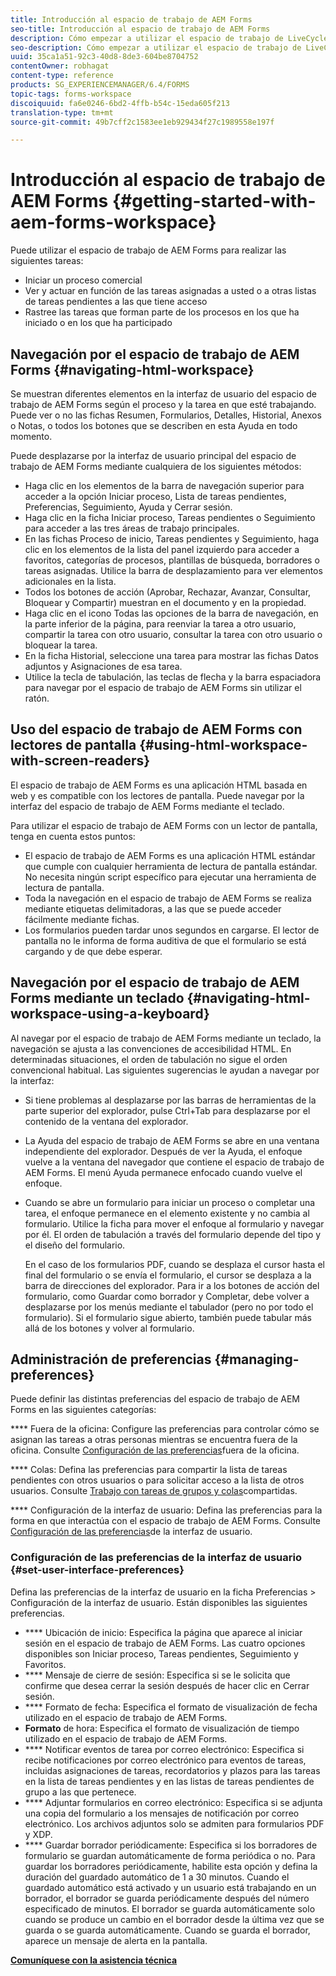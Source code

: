 ```yaml
---
title: Introducción al espacio de trabajo de AEM Forms
seo-title: Introducción al espacio de trabajo de AEM Forms
description: Cómo empezar a utilizar el espacio de trabajo de LiveCycle AEM Forms para administrar los procesos de automatización empresarial.
seo-description: Cómo empezar a utilizar el espacio de trabajo de LiveCycle AEM Forms para administrar los procesos de automatización empresarial.
uuid: 35ca1a51-92c3-40d8-8de3-604be8704752
contentOwner: robhagat
content-type: reference
products: SG_EXPERIENCEMANAGER/6.4/FORMS
topic-tags: forms-workspace
discoiquuid: fa6e0246-6bd2-4ffb-b54c-15eda605f213
translation-type: tm+mt
source-git-commit: 49b7cff2c1583ee1eb929434f27c1989558e197f

---
```



# Introducción al espacio de trabajo de AEM Forms {#getting-started-with-aem-forms-workspace}

Puede utilizar el espacio de trabajo de AEM Forms para realizar las siguientes tareas:

* Iniciar un proceso comercial
* Ver y actuar en función de las tareas asignadas a usted o a otras listas de tareas pendientes a las que tiene acceso
* Rastree las tareas que forman parte de los procesos en los que ha iniciado o en los que ha participado

## Navegación por el espacio de trabajo de AEM Forms {#navigating-html-workspace}

Se muestran diferentes elementos en la interfaz de usuario del espacio de trabajo de AEM Forms según el proceso y la tarea en que esté trabajando. Puede ver o no las fichas Resumen, Formularios, Detalles, Historial, Anexos o Notas, o todos los botones que se describen en esta Ayuda en todo momento.

Puede desplazarse por la interfaz de usuario principal del espacio de trabajo de AEM Forms mediante cualquiera de los siguientes métodos:

* Haga clic en los elementos de la barra de navegación superior para acceder a la opción Iniciar proceso, Lista de tareas pendientes, Preferencias, Seguimiento, Ayuda y Cerrar sesión.
* Haga clic en la ficha Iniciar proceso, Tareas pendientes o Seguimiento para acceder a las tres áreas de trabajo principales.
* En las fichas Proceso de inicio, Tareas pendientes y Seguimiento, haga clic en los elementos de la lista del panel izquierdo para acceder a favoritos, categorías de procesos, plantillas de búsqueda, borradores o tareas asignadas. Utilice la barra de desplazamiento para ver elementos adicionales en la lista.
* Todos los botones de acción (Aprobar, Rechazar, Avanzar, Consultar, Bloquear y Compartir) muestran en el documento y en la propiedad.
* Haga clic en el icono Todas las opciones de la barra de navegación, en la parte inferior de la página, para reenviar la tarea a otro usuario, compartir la tarea con otro usuario, consultar la tarea con otro usuario o bloquear la tarea.
* En la ficha Historial, seleccione una tarea para mostrar las fichas Datos adjuntos y Asignaciones de esa tarea.
* Utilice la tecla de tabulación, las teclas de flecha y la barra espaciadora para navegar por el espacio de trabajo de AEM Forms sin utilizar el ratón.

## Uso del espacio de trabajo de AEM Forms con lectores de pantalla {#using-html-workspace-with-screen-readers}

El espacio de trabajo de AEM Forms es una aplicación HTML basada en web y es compatible con los lectores de pantalla. Puede navegar por la interfaz del espacio de trabajo de AEM Forms mediante el teclado.

Para utilizar el espacio de trabajo de AEM Forms con un lector de pantalla, tenga en cuenta estos puntos:

* El espacio de trabajo de AEM Forms es una aplicación HTML estándar que cumple con cualquier herramienta de lectura de pantalla estándar. No necesita ningún script específico para ejecutar una herramienta de lectura de pantalla.
* Toda la navegación en el espacio de trabajo de AEM Forms se realiza mediante etiquetas delimitadoras, a las que se puede acceder fácilmente mediante fichas.
* Los formularios pueden tardar unos segundos en cargarse. El lector de pantalla no le informa de forma auditiva de que el formulario se está cargando y de que debe esperar.

## Navegación por el espacio de trabajo de AEM Forms mediante un teclado {#navigating-html-workspace-using-a-keyboard}

Al navegar por el espacio de trabajo de AEM Forms mediante un teclado, la navegación se ajusta a las convenciones de accesibilidad HTML. En determinadas situaciones, el orden de tabulación no sigue el orden convencional habitual. Las siguientes sugerencias le ayudan a navegar por la interfaz:

* Si tiene problemas al desplazarse por las barras de herramientas de la parte superior del explorador, pulse Ctrl+Tab para desplazarse por el contenido de la ventana del explorador.
* La Ayuda del espacio de trabajo de AEM Forms se abre en una ventana independiente del explorador. Después de ver la Ayuda, el enfoque vuelve a la ventana del navegador que contiene el espacio de trabajo de AEM Forms. El menú Ayuda permanece enfocado cuando vuelve el enfoque.
* Cuando se abre un formulario para iniciar un proceso o completar una tarea, el enfoque permanece en el elemento existente y no cambia al formulario. Utilice la ficha para mover el enfoque al formulario y navegar por él. El orden de tabulación a través del formulario depende del tipo y el diseño del formulario.

   En el caso de los formularios PDF, cuando se desplaza el cursor hasta el final del formulario o se envía el formulario, el cursor se desplaza a la barra de direcciones del explorador. Para ir a los botones de acción del formulario, como Guardar como borrador y Completar, debe volver a desplazarse por los menús mediante el tabulador (pero no por todo el formulario). Si el formulario sigue abierto, también puede tabular más allá de los botones y volver al formulario.

## Administración de preferencias {#managing-preferences}

Puede definir las distintas preferencias del espacio de trabajo de AEM Forms en las siguientes categorías:

**** Fuera de la oficina: Configure las preferencias para controlar cómo se asignan las tareas a otras personas mientras se encuentra fuera de la oficina. Consulte [Configuración de las preferencias](/help/forms/using/todo-lists.md#main-pars-heading-22)fuera de la oficina.

**** Colas: Defina las preferencias para compartir la lista de tareas pendientes con otros usuarios o para solicitar acceso a la lista de otros usuarios. Consulte [Trabajo con tareas de grupos y colas](/help/forms/using/todo-lists.md#main-pars-heading-19)compartidas.

**** Configuración de la interfaz de usuario: Defina las preferencias para la forma en que interactúa con el espacio de trabajo de AEM Forms. Consulte [Configuración de las preferencias](/help/forms/using/getting-started-livecycle-html-workspace.md#main-pars-heading-5)de la interfaz de usuario.

### Configuración de las preferencias de la interfaz de usuario {#set-user-interface-preferences}

Defina las preferencias de la interfaz de usuario en la ficha Preferencias > Configuración de la interfaz de usuario. Están disponibles las siguientes preferencias.

* **** Ubicación de inicio: Especifica la página que aparece al iniciar sesión en el espacio de trabajo de AEM Forms. Las cuatro opciones disponibles son Iniciar proceso, Tareas pendientes, Seguimiento y Favoritos.
* **** Mensaje de cierre de sesión: Especifica si se le solicita que confirme que desea cerrar la sesión después de hacer clic en Cerrar sesión.
* **** Formato de fecha: Especifica el formato de visualización de fecha utilizado en el espacio de trabajo de AEM Forms.
* **Formato** de hora: Especifica el formato de visualización de tiempo utilizado en el espacio de trabajo de AEM Forms.
* **** Notificar eventos de tarea por correo electrónico: Especifica si recibe notificaciones por correo electrónico para eventos de tareas, incluidas asignaciones de tareas, recordatorios y plazos para las tareas en la lista de tareas pendientes y en las listas de tareas pendientes de grupo a las que pertenece.
* **** Adjuntar formularios en correo electrónico: Especifica si se adjunta una copia del formulario a los mensajes de notificación por correo electrónico. Los archivos adjuntos solo se admiten para formularios PDF y XDP.
* **** Guardar borrador periódicamente: Especifica si los borradores de formulario se guardan automáticamente de forma periódica o no. Para guardar los borradores periódicamente, habilite esta opción y defina la duración del guardado automático de 1 a 30 minutos. Cuando el guardado automático está activado y un usuario está trabajando en un borrador, el borrador se guarda periódicamente después del número especificado de minutos. El borrador se guarda automáticamente solo cuando se produce un cambio en el borrador desde la última vez que se guarda o se guarda automáticamente. Cuando se guarda el borrador, aparece un mensaje de alerta en la pantalla.

**[Comuníquese con la asistencia técnica](https://www.adobe.com/account/sign-in.supportportal.html)**
